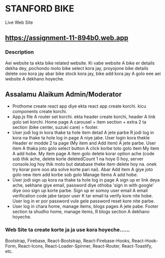 # STANFORD BIKE

Live Web Site
## https://assignment-11-894b0.web.app


### Description 
Aei website ta ekta bike related website. Ki vabe website A bike er details dekha dey, pochondo moto bike select kora jay, proyojone bike details delete ooo kora jay abar bike stock kora jay, bike add kora jay A golo eee aei website A dekhano hoyeche.

## Assalamu Alaikum Admin/Moderator
- Prothome create react app diye ekta react app create korchi. kicu components create korchi. 
- App.js file A router set korchi. ekta header create korchi, header A link golo set korchi. Home page A carousel + item section + extra 2 ta section (bike center, suzuki care) + footer.
- User jodi log in kora thake ta hole item detail A jete parbe R jodi log in kora na thake ta hole log in page A niye jabe. User login kora thekle Header er modde 2 ta page (My item and Add item) A jete parbe. User item A thaka joto golo select button A click korbe toto golo item My item A add hobe. My item page A item golo delete korar option ache (code sob thik ache, delete korle deletedCount 1 na hoye 0 hoy, server console.log hoy thik moto but database theke item delete hoy na. onek try korar pore ooo ata solve korte pari nai). Abar Add item A giye joto golo new item add korbe sob golo Manage Items A add hobe.
- User jodi sign up kora na thake ta hole log in page A sign up er link deya ache, sekhane giye email, password diye othoba 'sign in with google' diye ooo sign up korte parbe. Sign up er somoy user email A email verification code jabe tarpor user K tar email ta verify kore nite hobe. User log in er por password vule gele password reset kore nite parbe. 
- User log in chara home, manage items, blogs pages A jete pabe. Footer section ta shudho home, manage items, R blogs section A dekhano hoyeche.



### Web Site ta create korte ja ja use kora hoyeche...... 
Bootstrap, Firebase, React-Bootstrap, React-Firebase-Hooks, React-Hook-Form, React-Icons, React-Loader-Spinner, React-Router, React-Toastify, etc.